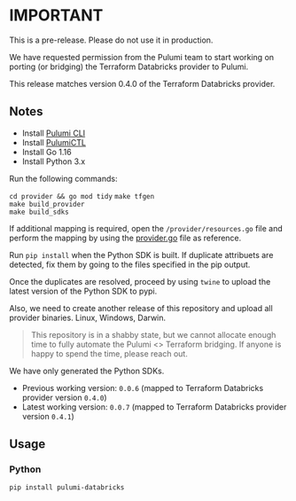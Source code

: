 # IMPORTANT

This is a pre-release. Please do not use it in production.

We have requested permission from the Pulumi team to start working on porting (or bridging) the Terraform Databricks provider to Pulumi.

This release matches version 0.4.0 of the Terraform Databricks provider.

## Notes

* Install [Pulumi CLI](https://www.pulumi.com/docs/get-started/install/)
* Install [PulumiCTL](https://github.com/pulumi/pulumictl)
* Install Go 1.16
* Install Python 3.x

Run the following commands:

`cd provider && go mod tidy`
`make tfgen`  
`make build_provider`  
`make build_sdks`  

If additional mapping is required, open the `/provider/resources.go` file and perform the mapping by using the [provider.go](https://github.com/databrickslabs/terraform-provider-databricks/blob/master/provider/provider.go) file as reference.

Run `pip install` when the Python SDK is built. If duplicate attribuets are detected, fix them by going to the files specified in the pip output.

Once the duplicates are resolved, proceed by using `twine` to upload the latest version of the Python SDK to pypi.

Also, we need to create another release of this repository and upload all provider binaries. Linux, Windows, Darwin.

> This repository is in a shabby state, but we cannot allocate enough time to fully automate the Pulumi <> Terraform bridging. If anyone is happy to spend the time, please reach out.

We have only generated the Python SDKs.

* Previous working version: `0.0.6` (mapped to Terraform Databricks provider version `0.4.0`)  
* Latest working version: `0.0.7` (mapped to Terraform Databricks provider version `0.4.1`)

## Usage

### Python

```shell
pip install pulumi-databricks
```